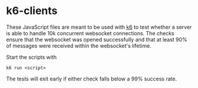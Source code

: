 # k6-clients

These JavaScript files are meant to be used with [k6](https://k6.io/docs/) to test whether a server is able to handle 
10k concurrent websocket connections. The checks ensure that the websocket was opened successfully and that at least 90%
of messages were received within the websocket's lifetime.

Start the scripts with 

```
k6 run <script>
```

The tests will exit early if either check falls below a 99% success rate.
